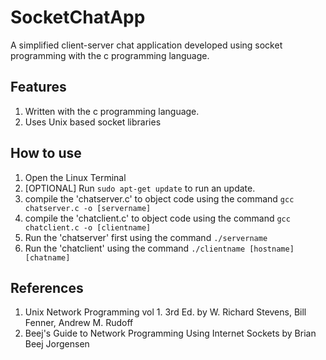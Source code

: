 # SocketChatApp
 A simplified client-server chat application developed using socket programming with the c programming language.

## Features
1. Written with the c programming language.
2. Uses Unix based socket libraries

## How to use
1. Open the Linux Terminal
2. [OPTIONAL] Run <code>sudo apt-get update</code> to run an update.
3. compile the 'chatserver.c' to object code using the command <code>gcc chatserver.c -o [servername]</code>
4. compile the 'chatclient.c' to object code using the command <code>gcc chatclient.c -o [clientname]</code>
5. Run the 'chatserver' first using the command <code>./servername</code>
6. Run the 'chatclient' using the command <code>./clientname [hostname] [chatname]</code>
 
 ## References
 1. Unix Network Programming vol 1. 3rd Ed. by W. Richard Stevens, Bill Fenner, Andrew M. Rudoff
 2. Beej's Guide to Network Programming Using Internet Sockets by Brian Beej Jorgensen
